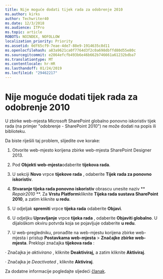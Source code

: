 ```yaml
---
title: Nije moguće dodati tijek rada za odobrenje 2010
ms.author: kirks
author: Techwriter40
ms.date: 12/3/2018
ms.audience: ITPro
ms.topic: article
ROBOTS: NOINDEX, NOFOLLOW
localization_priority: Priority
ms.assetid: 0df65cf9-7eae-4de7-88e9-1914635c8d11
ms.openlocfilehash: a83a9621ca0f7764d3f2c0a698dbffd80d55e80c
ms.sourcegitcommit: e2864efcfb493b6e46b662b746661a61232bdba7
ms.translationtype: MT
ms.contentlocale: hr-HR
ms.lasthandoff: 01/24/2019
ms.locfileid: "29462217"
---
```

# <a name="unable-to-add-2010-approval-workflow"></a>Nije moguće dodati tijek rada za odobrenje 2010

U zbirke web-mjesta Microsoft SharePoint globalno ponovno iskoristiv tijek rada (na primjer "odobrenje - SharePoint 2010") ne može dodati na popis ili biblioteku.
  
Da biste riješili taj problem, slijedite ove korake: 
  
1. Otvorite web-mjesto korijena zbirke web-mjesta SharePoint Designer 2013.
  
2. Pod **Objekti web-mjesta**odaberite **tijekova rada**. 
  
3. U sekciji **Novo** vrpce **tijekove rada** , odaberite **Tijek rada za ponovno iskoristiv**. 
  
4. **Stvaranje tijeka rada ponovno iskoristiv** obrascu unesite naziv ** *Repair2010* **. Za **Vrstu Platform**kliknite **Tijeka rada sustava SharePoint 2010**, a zatim kliknite **u redu**. 
  
1. U odjeljak **spremiti** vrpce **tijeka rada** odaberite **Objavi**. 
  
2. U odjeljku **Upravljanje** vrpce **tijeka rada** , odaberite **Objaviti globalno**. U dijaloškom okviru potvrda koja se pojavljuje odaberite **u redu**. 
  
3. U web-pregledniku, pronađite na web-mjestu korijena zbirke web-mjesta i pristup **Postavkama web-mjesta** \> **Značajke zbirke web-mjesta**. Preklopi značajka **tijekova rada** : 
  
· Značajka je *aktivirano* , kliknite **Deaktiviraj,** a zatim kliknite **Aktiviraj**. 
  
· Značajka je *Deactivated* , kliknite **Aktiviraj**. 
  
Za dodatne informacije pogledajte sljedeći [članak](https://go.microsoft.com/fwlink/?linkid=2047770&amp;clcid=0x409).
  

